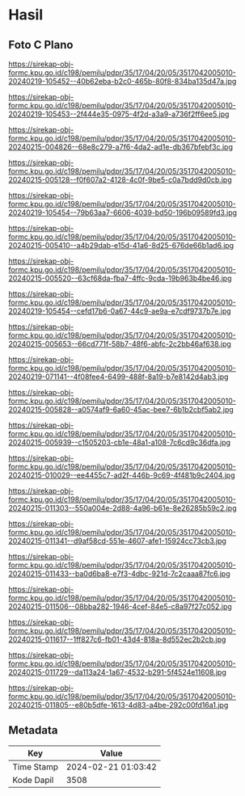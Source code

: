 # Hasil

## Foto C Plano

https://sirekap-obj-formc.kpu.go.id/c198/pemilu/pdpr/35/17/04/20/05/3517042005010-20240219-105452--40b62eba-b2c0-465b-80f8-834ba135d47a.jpg

https://sirekap-obj-formc.kpu.go.id/c198/pemilu/pdpr/35/17/04/20/05/3517042005010-20240219-105453--2f444e35-0975-4f2d-a3a9-a736f2ff6ee5.jpg

https://sirekap-obj-formc.kpu.go.id/c198/pemilu/pdpr/35/17/04/20/05/3517042005010-20240215-004826--68e8c279-a7f6-4da2-ad1e-db367bfebf3c.jpg

https://sirekap-obj-formc.kpu.go.id/c198/pemilu/pdpr/35/17/04/20/05/3517042005010-20240215-005128--f0f607a2-4128-4c0f-9be5-c0a7bdd9d0cb.jpg

https://sirekap-obj-formc.kpu.go.id/c198/pemilu/pdpr/35/17/04/20/05/3517042005010-20240219-105454--79b63aa7-6606-4039-bd50-196b09589fd3.jpg

https://sirekap-obj-formc.kpu.go.id/c198/pemilu/pdpr/35/17/04/20/05/3517042005010-20240215-005410--a4b29dab-e15d-41a6-8d25-676de66b1ad6.jpg

https://sirekap-obj-formc.kpu.go.id/c198/pemilu/pdpr/35/17/04/20/05/3517042005010-20240215-005520--63cf68da-fba7-4ffc-9cda-19b963b4be46.jpg

https://sirekap-obj-formc.kpu.go.id/c198/pemilu/pdpr/35/17/04/20/05/3517042005010-20240219-105454--cefd17b6-0a67-44c9-ae9a-e7cdf9737b7e.jpg

https://sirekap-obj-formc.kpu.go.id/c198/pemilu/pdpr/35/17/04/20/05/3517042005010-20240215-005653--66cd771f-58b7-48f6-abfc-2c2bb46af638.jpg

https://sirekap-obj-formc.kpu.go.id/c198/pemilu/pdpr/35/17/04/20/05/3517042005010-20240219-071141--4f08fee4-6499-488f-8a19-b7e8142d4ab3.jpg

https://sirekap-obj-formc.kpu.go.id/c198/pemilu/pdpr/35/17/04/20/05/3517042005010-20240215-005828--a0574af9-6a60-45ac-bee7-6b1b2cbf5ab2.jpg

https://sirekap-obj-formc.kpu.go.id/c198/pemilu/pdpr/35/17/04/20/05/3517042005010-20240215-005939--c1505203-cb1e-48a1-a108-7c6cd9c36dfa.jpg

https://sirekap-obj-formc.kpu.go.id/c198/pemilu/pdpr/35/17/04/20/05/3517042005010-20240215-010029--ee4455c7-ad2f-446b-9c69-4f481b9c2404.jpg

https://sirekap-obj-formc.kpu.go.id/c198/pemilu/pdpr/35/17/04/20/05/3517042005010-20240215-011303--550a004e-2d88-4a96-b61e-8e26285b59c2.jpg

https://sirekap-obj-formc.kpu.go.id/c198/pemilu/pdpr/35/17/04/20/05/3517042005010-20240215-011341--d9af58cd-551e-4607-afe1-15924cc73cb3.jpg

https://sirekap-obj-formc.kpu.go.id/c198/pemilu/pdpr/35/17/04/20/05/3517042005010-20240215-011433--ba0d6ba8-e7f3-4dbc-921d-7c2caaa87fc6.jpg

https://sirekap-obj-formc.kpu.go.id/c198/pemilu/pdpr/35/17/04/20/05/3517042005010-20240215-011506--08bba282-1946-4cef-84e5-c8a97f27c052.jpg

https://sirekap-obj-formc.kpu.go.id/c198/pemilu/pdpr/35/17/04/20/05/3517042005010-20240215-011617--1ff827c6-fb01-43d4-818a-8d552ec2b2cb.jpg

https://sirekap-obj-formc.kpu.go.id/c198/pemilu/pdpr/35/17/04/20/05/3517042005010-20240215-011729--da113a24-1a67-4532-b291-5f4524e11608.jpg

https://sirekap-obj-formc.kpu.go.id/c198/pemilu/pdpr/35/17/04/20/05/3517042005010-20240215-011805--e80b5dfe-1613-4d83-a4be-292c00fd16a1.jpg


## Metadata

| Key        | Value               |
| ---------- | ------------------- |
| Time Stamp | 2024-02-21 01:03:42 |
| Kode Dapil | 3508                |



